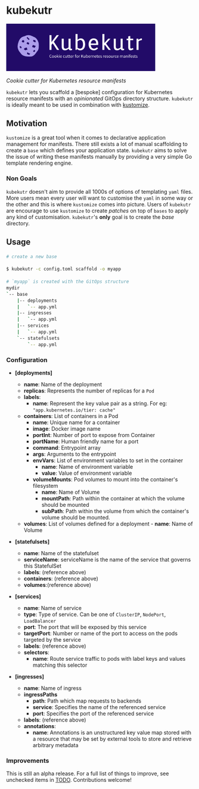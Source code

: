 # kubekutr

<img src="logo.png" alt="drawing" width="400"/>
<!-- ![](logo.png) -->

_Cookie cutter for Kubernetes resource manifests_

`kubekutr` lets you scaffold a [bespoke] configuration for Kubernetes resource manifests with an _opinionated_ GitOps directory structure. `kubekutr` is ideally meant to be used in combination with [kustomize](). 

## Motivation

`kustomize` is a great tool when it comes to declarative application management for manifests. There still exists a lot of manual scaffolding to create a `base` which defines your application state. `kubekutr` aims to solve the issue of writing these manifests manually by providing a very simple Go template rendering engine. 

### Non Goals

`kubekutr` doesn't aim to provide all 1000s of options of templating `yaml` files. More users mean every user will want to customise the `yaml` in some way or the other and this is where `kustomize` comes into picture. Users of `kubekutr` are encourage to use `kustomize` to create _patches_ on top of `bases` to apply any kind of customisation. `kubekutr`'s **only** goal is to create the _base_ directory.

## Usage

```bash
# create a new base

$ kubekutr -c config.toml scaffold -o myapp

# `myapp` is created with the GitOps structure
mydir
`-- base
    |-- deployments
    |   `-- app.yml
    |-- ingresses
    |   `-- app.yml
    |-- services
    |   `-- app.yml
    `-- statefulsets
        `-- app.yml
```

### Configuration

-   **[deployments]**

    -   **name**: Name of the deployment
    -   **replicas**: Represents the number of replicas for a `Pod`
    -   **labels**:
        - **name**: Represent the key value pair as a string. For eg: `"app.kubernetes.io/tier: cache"`
    -   **containers**: List of containers in a Pod
        - **name**: Unique name for a container
        - **image**: Docker image name
        - **portInt**: Number of port to expose from Container
        - **portName**: Human friendly name for a port
        - **command**: Entrypoint array
        - **args**: Arguments to the entrypoint
        - **envVars**: List of environment variables to set in the container
            - **name**: Name of environment variable
            - **value**: Value of environment variable
        - **volumeMounts**: Pod volumes to mount into the container's filesystem
            - **name**: Name of Volume
            - **mountPath**: Path within the container at which the volume should be mounted
            - **subPath**: Path within the volume from which the container's volume should be mounted.
    -   **volumes**: List of volumes defined for a deployment
            - **name**: Name of Volume

-   **[statefulsets]**

    -   **name**: Name of the statefulset
    -   **serviceName**: serviceName is the name of the service that governs this StatefulSet
    -   **labels**: (reference above)
    -   **containers**: (reference above)
    -   **volumes**:(reference above)

-   **[services]**

    -   **name**: Name of service
    -   **type**: Type of service. Can be one of `ClusterIP`, `NodePort`, `LoadBalancer`
    -   **port**: The port that will be exposed by this service
    -   **targetPort**: Number or name of the port to access on the pods targeted by the service
    -   **labels**: (reference above)
    -   **selectors**:
        - **name**:  Route service traffic to pods with label keys and values matching this selector

-   **[ingresses]**

    -   **name**: Name of ingress
    -   **ingressPaths**
        -   **path**: Path which map requests to backends
        -   **service**: Specifies the name of the referenced service
        -   **port**: Specifies the port of the referenced service
    -   **labels**: (reference above)
    -   **annotations**:
        - **name**:  Annotations is an unstructured key value map stored with a resource that may be set by external tools to store and retrieve arbitrary metadata

### Improvements

This is still an alpha release. For a full list of things to improve, see unchecked items in [TODO](TODO.md).
Contributions welcome!
